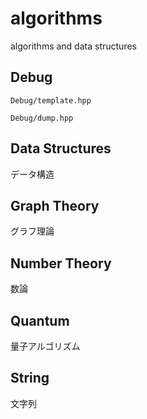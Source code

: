 # algorithms
algorithms and data structures

## Debug
`Debug/template.hpp` 

`Debug/dump.hpp` 

## Data Structures
データ構造

## Graph Theory
グラフ理論

## Number Theory
数論

## Quantum
量子アルゴリズム

## String
文字列